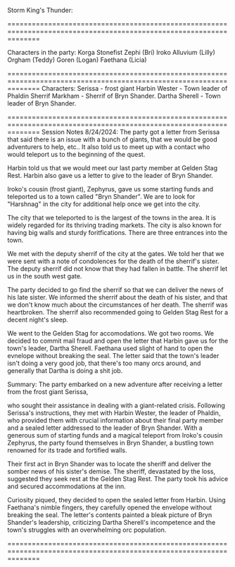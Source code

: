Storm King's Thunder: 

====================================================================================================================

Characters in the party: 
Korga Stonefist
Zephi (Bri)
Iroko Alluvium (Lilly)
Orgham (Teddy)
Goren (Logan)
Faethana (Licia)

====================================================================================================================
Characters: 
Serissa - frost giant
Harbin Wester - Town leader of Phaldin
Sherrif Markham - Sherrif of Bryn Shander. 
Dartha Sherell - Town leader of Bryn Shander.  

====================================================================================================================
Session Notes 8/24/2024:
The party got a letter from Serissa that said there is an issue with a bunch of giants, that we would be good adventurers to help, etc.. It also told us to meet up with a contact who would teleport us to the beginning of the quest. 

Harbin told us that we would meet our last party member at Gelden Stag Rest. Harbin also gave us a letter to give to the leader of Bryn Shander. 

Iroko's cousin (frost giant), Zephyrus, gave us some starting funds and teleported us to a town called "Bryn Shander". We are to look for "Harshnag" in the city for additional help once we get into the city. 

The city that we teleported to is the largest of the towns in the area. It is widely regarded for its thriving trading markets. The city is also known for having big walls and sturdy foritfications. There are three entrances into the town. 

We met with the deputy sherrif of the city at the gates. We told her that we were sent with a note of condolences for the death of the sherrif's sister. The deputy sherrif did not know that they had fallen in battle. The sherrif let us in the south west gate. 

The party decided to go find the sherrif so that we can deliver the news of his late sister. We informed the sherrif about the death of his sister, and that we don't know much about the circumstances of her death. The sherrif was heartbroken. The sherrif also recommended going to Gelden Stag Rest for a decent night's sleep. 

We went to the Gelden Stag for accomodations. We got two rooms. We decided to commit mail fraud and open the letter that Harbin gave us for the town's leader, Dartha Sherell. Faethana used slight of hand to open the evnelope without breaking the seal. The letter said that the town's leader isn't doing a very good job, that there's too many orcs around, and generally that Dartha is doing a shit job. 


Summary: 
The party embarked on a new adventure after receiving a letter from the frost giant Serissa,

 who sought their assistance in dealing with a giant-related crisis. Following Serissa's instructions, they met with Harbin Wester, the leader of Phaldin, who provided them with crucial information about their final party member and a sealed letter addressed to the leader of Bryn Shander. With a generous sum of starting funds and a magical teleport from Iroko's cousin Zephyrus, the party found themselves in Bryn Shander, a bustling town renowned for its trade and fortified walls.

Their first act in Bryn Shander was to locate the sheriff and deliver the somber news of his sister's demise. The sheriff, devastated by the loss, suggested they seek rest at the Gelden Stag Rest. The party took his advice and secured accommodations at the inn.

Curiosity piqued, they decided to open the sealed letter from Harbin. Using Faethana's nimble fingers, they carefully opened the envelope without breaking the seal. The letter's contents painted a bleak picture of Bryn Shander's leadership, criticizing Dartha Sherell's incompetence and the town's struggles with an overwhelming orc population.


====================================================================================================================

